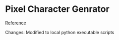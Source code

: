# Pixel Character Genrator

[Reference](https://github.com/AgaMiko/pixel_character_generator)  

Changes: Modified to local python executable scripts